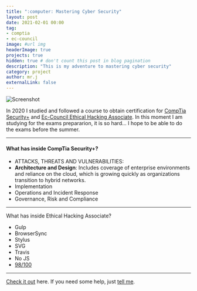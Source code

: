 ```yaml
---
title: ":computer: Mastering Cyber Security"
layout: post
date: 2021-02-01 00:00
tag: 
- comptia
- ec-council
image: #url img
headerImage: true
projects: true
hidden: true # don't count this post in blog pagination
description: "This is my adventure to mastering cyber security"
category: project
author: mr.j
externalLink: false
---
```


![Screenshot](https://cdn-res.keymedia.com/cms/images/us/036/0248_637317913147707069.jpg)

In 2020 I studied and followed a course to obtain certification for [CompTia Security+](https://www.comptia.org/certifications/security) and [Ec-Council Ethical Hacking Associate](https://www.eccouncil.org/eccouncil-associate-programs-eha-cfa/).
In this moment I am studying for the exams prepararion, it is so hard... I hope to be able to do the exams before the summer.

---

<h4>What has inside CompTia Security+?</h4>

- ATTACKS, THREATS AND VULNERABILITIES: 
- **Architecture and Design**: Includes coverage of enterprise environments and reliance on the cloud, which is growing quickly as organizations transition to hybrid networks.
- Implementation
- Operations and Incident Response
- Governance, Risk and Compliance

---

What has inside Ethical Hacking Associate?

- Gulp
- BrowserSync
- Stylus
- SVG
- Travis
- No JS
- [98/100](https://developers.google.com/speed/pagespeed/insights/?url=http%3A%2F%2Fsergiokopplin.github.io%2Findigo%2F)

---


[Check it out](https://sergiokopplin.github.io/indigo/) here.
If you need some help, just [tell me](https://github.com/sergiokopplin/indigo/issues).
